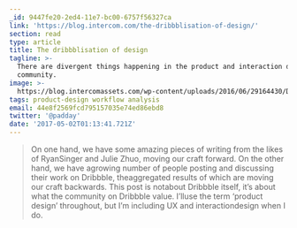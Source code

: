 ```yaml
---
_id: 9447fe20-2ed4-11e7-bc00-6757f56327ca
link: 'https://blog.intercom.com/the-dribbblisation-of-design/'
section: read
type: article
title: The dribbblisation of design
tagline: >-
  There are divergent things happening in the product and interaction design
  community.
image: >-
  https://blog.intercomassets.com/wp-content/uploads/2016/06/29164430/Dribblization_of_Design_Hero.png
tags: product-design workflow analysis
email: 44e8f2569fcd795157035e74ed86ebd8
twitter: '@padday'
date: '2017-05-02T01:13:41.721Z'
---
```

> On one hand, we have some amazing pieces of writing from the likes of RyanSinger and Julie Zhuo, moving our craft forward. On the other hand, we have agrowing number of people posting and discussing their work on Dribbble, theaggregated results of which are moving our craft backwards. This post is notabout Dribbble itself, it’s about what the community on Dribbble value. I’lluse the term ‘product design’ throughout, but I’m including UX and interactiondesign when I do.